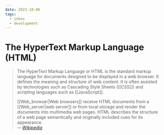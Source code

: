 ```yaml
---
date: 2023-10-06
tags:
  - inbox
  - development
---
```


# The HyperText Markup Language (HTML)

> The HyperText Markup Language or HTML is the standard markup language for
> documents designed to be displayed in a web browser. It defines the meaning
> and structure of web content. It is often assisted by technologies such as
> Cascading Style Sheets ([[CSS]]) and scripting languages such as
> [[JavaScript]].
>
> [[Web_browser|Web browsers]] receive HTML documents from
> a [[Web_server|web server]] or from local storage and render the documents
> into multimedia web pages. HTML describes the structure of a web page
> semantically and originally included cues for its appearance.\
> — <cite>[Wikipedia](https://en.wikipedia.org/wiki/HTML)</cite>
